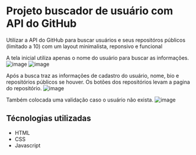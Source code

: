 # Projeto buscador de usuário com API do GitHub
Utilizar a API do GitHub para buscar usuários e seus repositóros públicos (limitado a 10) com um layout minimalista, reponsivo e funcional

A tela inicial utiliza apenas o nome do usuário para buscar as informações.
![image](https://github.com/fernandohsf/BuscadorGit/assets/17659168/aa899ff4-0d59-458b-a7a4-90811c19f69c)
![image](https://github.com/fernandohsf/BuscadorGit/assets/17659168/d0020fcf-a59b-45b2-96a2-0762e01beb27)

Após a busca traz as informações de cadastro do usuário, nome, bio e repositórios públicos se houver. Os botões dos repositórios levam a pagina do repositório.
![image](https://github.com/fernandohsf/BuscadorGit/assets/17659168/555e9ad9-af69-40cb-9a04-6ab19c88fa8a)

Também colocada uma validação caso o usuário não exista.
![image](https://github.com/fernandohsf/BuscadorGit/assets/17659168/f7a9682f-c5ab-4b08-b0fd-bce2f77da7c9)

## Técnologias utilizadas
  - HTML
  - CSS
  - Javascript
